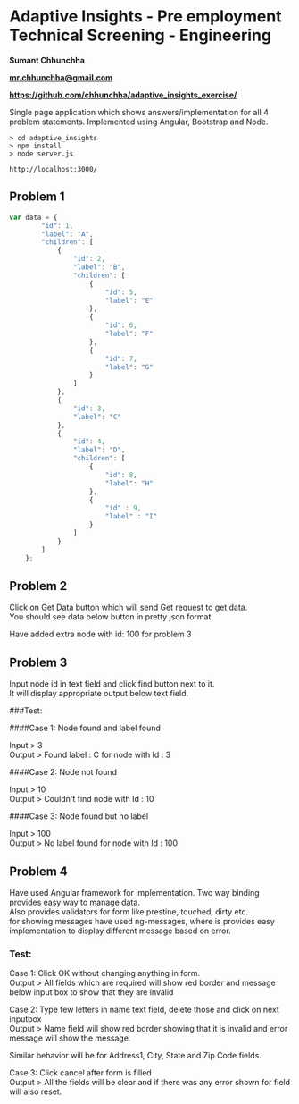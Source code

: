 # Adaptive Insights - Pre employment Technical Screening - Engineering

**Sumant Chhunchha**

**mr.chhunchha@gmail.com**

**https://github.com/chhunchha/adaptive_insights_exercise/**


Single page application which shows answers/implementation for all 4 problem statements. 
Implemented using Angular, Bootstrap and Node.


```
> cd adaptive_insights
> npm install
> node server.js

http://localhost:3000/
```

## Problem 1

```javascript
var data = {  
        "id": 1,
        "label": "A",
        "children": [  
            {  
                "id": 2,
                "label": "B",
                "children": [  
                    {  
                        "id": 5,
                        "label": "E"
                    },
                    {  
                        "id": 6,
                        "label": "F"
                    },
                    {  
                        "id": 7,
                        "label": "G"
                    }
                ]
            },
            {  
                "id": 3,
                "label": "C"
            },
            {  
                "id": 4,
                "label": "D",
                "children": [  
                    {  
                        "id": 8,
                        "label": "H"
                    },
                    {  
                        "id" : 9,
                        "label" : "I"
                    }
                ]
            }
        ]
    };
```


## Problem 2

Click on Get Data button which will send Get request to get data.  
You should see data below button in pretty json format  

Have added extra node with id: 100 for problem 3 

## Problem 3

Input node id in text field and click find button next to it.  
It will display appropriate output below text field.

###Test:

####Case 1: Node found and label found

Input  > 3  
Output > Found label : C for node with Id : 3  

####Case 2: Node not found

Input  > 10  
Output > Couldn't find node with Id : 10  

####Case 3: Node found but no label

Input > 100  
Output > No label found for node with Id : 100  

## Problem 4

Have used Angular framework for implementation. Two way binding provides easy way to manage data.  
Also provides validators for form like prestine, touched, dirty etc.  
for showing messages have used ng-messages, where is provides easy implementation to display different message based on error.  

### Test:

Case 1: Click OK without changing anything in form.  
Output > All fields which are required will show red border and message below input box to show that they are invalid  


Case 2: Type few letters in name text field, delete those and click on next inputbox  
Output > Name field will show red border showing that it is invalid and error message will show the message.  


Similar behavior will be for Address1, City, State and Zip Code fields.

Case 3: Click cancel after form is filled  
Output > All the fields will be clear and if there was any error shown for field will also reset.  